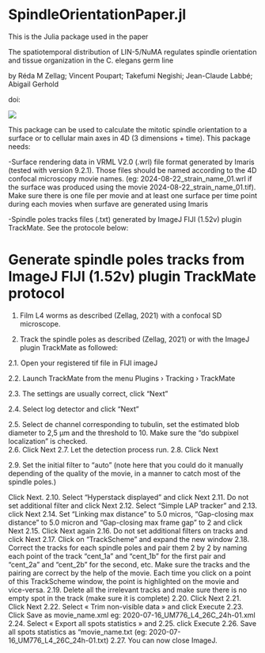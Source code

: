 # SpindleOrientationPaper.jl

This is the Julia package used in the paper 

The spatiotemporal distribution of LIN-5/NuMA regulates spindle orientation and tissue organization in the C. elegans germ line

by Réda M Zellag; Vincent Poupart; Takefumi Negishi; Jean-Claude Labbé; Abigail Gerhold

doi: 

![](figures/GraphicalAbstract.png)

This package can be used to calculate the mitotic spindle orientation to a surface or to cellular main axes in 4D (3 dimensions + time). This package needs:

-Surface rendering data in VRML V2.0 (.wrl) file format generated by Imaris (tested with version 9.2.1). Those files should be named according to the 4D confocal microscopy movie names. (eg: 2024-08-22_strain_name_01.wrl if the surface was produced using the movie 2024-08-22_strain_name_01.tif). Make sure there is one file per movie and at least one surface per time point during each movies when surfave are generated using Imaris

-Spindle poles tracks files (.txt) generated by ImageJ FIJI (1.52v) plugin TrackMate. See the protocole below:

# Generate spindle poles tracks from ImageJ FIJI (1.52v) plugin TrackMate protocol

1.	Film L4 worms as described (Zellag, 2021) with a confocal SD microscope.

2.	Track the spindle poles as described (Zellag, 2021) or with the ImageJ plugin TrackMate as followed: 

2.1.	Open your registered tif file in FIJI imageJ

2.2.	Launch TrackMate from the menu Plugins  › Tracking  › TrackMate  


2.3.	The settings are usually correct, click “Next”

2.4.	Select log detector and click “Next”
 
2.5.	Select de channel corresponding to tubulin, set the estimated blob diameter to 2,5 µm and the threshold to 10. Make sure the “do subpixel localization” is checked.  
2.6.	Click Next
2.7.	Let the detection process run.
2.8.	Click Next

2.9.	Set the initial filter to “auto” (note here that you could do it manually depending of the quality of the movie, in a manner to catch most of the spindle poles.) 



Click Next.
2.10.	Select “Hyperstack displayed” and click Next
2.11.	Do not set additional filter and click Next
2.12.	Select “Simple LAP tracker” and 
2.13.	click Next
2.14.	Set “Linking max distance” to 5.0 micros, “Gap-closing max distance” to 5.0 micron and “Gap-closing max frame gap” to 2 and click Next
2.15.	Click Next again 
2.16.	Do not set additional filters on tracks and click Next
2.17.	Click on “TrackScheme” and expand the new window
2.18.	Correct the tracks for each spindle poles and pair them 2 by 2 by naming each point of the track “cent_1a” and “cent_1b” for the first pair and “cent_2a” and “cent_2b” for the second, etc. Make sure the tracks and the pairing are correct by the help of the movie. Each time you click on a point of this TrackScheme window, the point is highlighted on the movie and vice-versa.
2.19.	Delete all the irrelevant tracks and make sure there is no empty spot in the track (make sure it is complete)
2.20.	Click  Next
2.21.	Click  Next 
2.22.	Select « Trim non-visible data » and  click Execute
2.23.	Click  Save as movie_name.xml eg: 2020-07-16_UM776_L4_26C_24h-01.xml 
2.24.	Select « Export all spots statistics » and 
2.25.	 click Execute
2.26.	Save all spots statistics as “movie_name.txt (eg: 2020-07-16_UM776_L4_26C_24h-01.txt)
2.27.	You can now close ImageJ.




